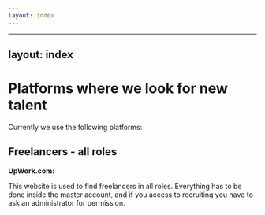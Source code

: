 ```yaml
---
layout: index
---
```



---
layout: index
---


Platforms where we look for new talent
================================
Currently we use the following platforms:

Freelancers - all roles
-----------------------
**UpWork.com:**

This website is used to find freelancers in all roles. Everything has to be done inside the master account, and if you access to recruiting you have to ask an administrator for permission.
